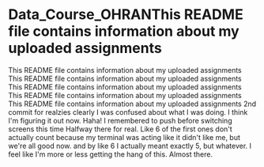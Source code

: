 # Data_Course_OHRANThis README file contains information about my uploaded assignments
This README file contains information about my uploaded assignments
This README file contains information about my uploaded assignments
This README file contains information about my uploaded assignments
This README file contains information about my uploaded assignments
This README file contains information about my uploaded assignments
2nd commit for realzies
clearly I was confused about what I was doing.
I think I'm figuring it out now.
Haha! I remembered to push before switching screens this time
Halfway there for real. Like 6 of the first ones don't actually count because my terminal was acting like it didn't like me, but we're all good now.
and by like 6 I actually meant exactly 5, but whatever.
I feel like I'm more or less getting the hang of this.
Almost there.
